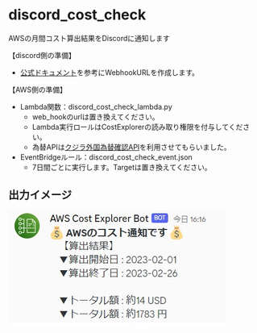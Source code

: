 # discord_cost_check
AWSの月間コスト算出結果をDiscordに通知します

【discord側の準備】<br>
+ [公式ドキュメント](https://support.discord.com/hc/en-us/articles/228383668-Intro-to-Webhooks)を参考にWebhookURLを作成します。

【AWS側の準備】<br>
+ Lambda関数：discord_cost_check_lambda.py<br>
   - web_hookのurlは置き換えてください。<br>
   - Lambda実行ロールはCostExplorerの読み取り権限を付与してください。<br>
   - 為替APIは[クジラ外国為替確認API](https://api.aoikujira.com/index.php?fx)を利用させてもらいました。<br>
+ EventBridgeルール：discord_cost_check_event.json<br>
   - 7日間ごとに実行します。Targetは置き換えてください。<br>

## 出力イメージ
![出力イメージ](image2.jpg)
